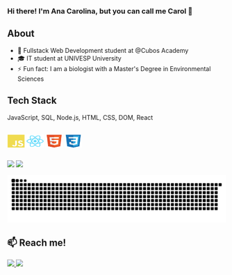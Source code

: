### Hi there! I'm Ana Carolina, but you can call me Carol 👋


## About
* 🌱 Fullstack Web Development student at @Cubos Academy
* 🎓 IT student at UNIVESP University 
* ⚡ Fun fact: I am a biologist with a Master's Degree in Environmental Sciences

## Tech Stack
JavaScript, SQL, Node.js, HTML, CSS, DOM, React
<div style="display: inline_block"><br>
  <img align="center" alt="Js" height="30" width="40" src="https://raw.githubusercontent.com/devicons/devicon/master/icons/javascript/javascript-plain.svg">
  <img align="center" alt="React" height="30" width="40" src="https://raw.githubusercontent.com/devicons/devicon/master/icons/react/react-original.svg">
  <img align="center" alt="HTML" height="30" width="40" src="https://raw.githubusercontent.com/devicons/devicon/master/icons/html5/html5-original.svg">
  <img align="center" alt="CSS" height="30" width="40" src="https://raw.githubusercontent.com/devicons/devicon/master/icons/css3/css3-original.svg">  
</div>

##

<div> 
  <a href = "mailto:w.anapereira@gmail.com"><img src="https://img.shields.io/badge/Gmail-D14836?style=for-the-badge&logo=gmail&logoColor=white" target="_blank"></a>
  <a href="https://www.linkedin.com/in/wanapereira/" target="_blank"><img src="https://img.shields.io/badge/-LinkedIn-%230077B5?style=for-the-badge&logo=linkedin&logoColor=white" target="_blank"></a> 
 
  ![Snake animation](https://github.com/CarolAmaral/CarolAmaral/blob/output/github-contribution-grid-snake.svg)
 
</div>


## 📫 Reach me!

<div>
  <a href="https://github.com/CarolAmaral">
  <img height="180em" src="https://github-readme-stats.vercel.app/api?username=CarolAmaral&show_icons=true&theme=tokyonight&include_all_commits=true&count_private=true&hide=stars,prs,issues,contribs"/>
  <img height="180em" src="https://github-readme-stats.vercel.app/api/top-langs/?username=CarolAmaral&layout=compact&langs_count=7&theme=tokyonight"/>
</div>

<!--
**anacapx/anacapx** is a ✨ _special_ ✨ repository because its `README.md` (this file) appears on your GitHub profile.

Here are some ideas to get you started:

- 🔭 I’m currently working on ...
- 👯 I’m looking to collaborate on ...
- 🤔 I’m looking for help with ...
- 💬 Ask me about ...
- 📫 How to reach me: ...
- 😄 Pronouns: ...

-->
